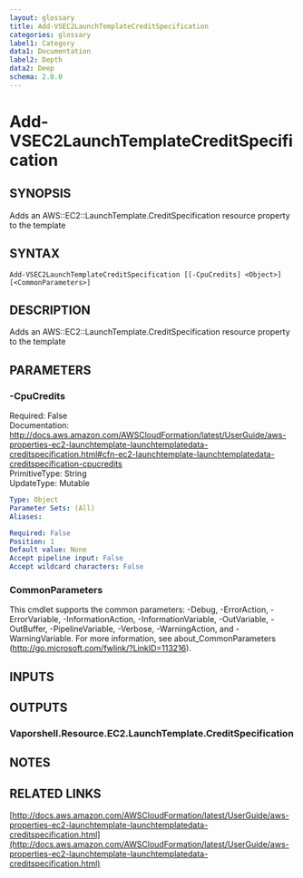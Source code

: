 ```yaml
---
layout: glossary
title: Add-VSEC2LaunchTemplateCreditSpecification
categories: glossary
label1: Category
data1: Documentation
label2: Depth
data2: Deep
schema: 2.0.0
---
```


# Add-VSEC2LaunchTemplateCreditSpecification

## SYNOPSIS
Adds an AWS::EC2::LaunchTemplate.CreditSpecification resource property to the template

## SYNTAX

```
Add-VSEC2LaunchTemplateCreditSpecification [[-CpuCredits] <Object>] [<CommonParameters>]
```

## DESCRIPTION
Adds an AWS::EC2::LaunchTemplate.CreditSpecification resource property to the template

## PARAMETERS

### -CpuCredits
Required: False    
Documentation: http://docs.aws.amazon.com/AWSCloudFormation/latest/UserGuide/aws-properties-ec2-launchtemplate-launchtemplatedata-creditspecification.html#cfn-ec2-launchtemplate-launchtemplatedata-creditspecification-cpucredits    
PrimitiveType: String    
UpdateType: Mutable

```yaml
Type: Object
Parameter Sets: (All)
Aliases:

Required: False
Position: 1
Default value: None
Accept pipeline input: False
Accept wildcard characters: False
```

### CommonParameters
This cmdlet supports the common parameters: -Debug, -ErrorAction, -ErrorVariable, -InformationAction, -InformationVariable, -OutVariable, -OutBuffer, -PipelineVariable, -Verbose, -WarningAction, and -WarningVariable.
For more information, see about_CommonParameters (http://go.microsoft.com/fwlink/?LinkID=113216).

## INPUTS

## OUTPUTS

### Vaporshell.Resource.EC2.LaunchTemplate.CreditSpecification

## NOTES

## RELATED LINKS

[http://docs.aws.amazon.com/AWSCloudFormation/latest/UserGuide/aws-properties-ec2-launchtemplate-launchtemplatedata-creditspecification.html](http://docs.aws.amazon.com/AWSCloudFormation/latest/UserGuide/aws-properties-ec2-launchtemplate-launchtemplatedata-creditspecification.html)

